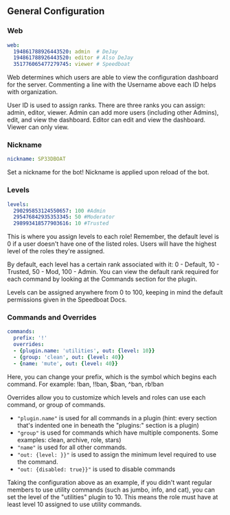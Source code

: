 ## General Configuration

### Web

```yml
web:
  194861788926443520: admin  # DeJay
  194861788926443520: editor # Also DeJay
  351776065477279745: viewer # Speedboat
```

Web determines which users are able to view the configuration dashboard for the server. Commenting a line with the Username above each ID helps with organization.

User ID is used to assign ranks. There are three ranks you can assign: admin, editor,  viewer. Admin can add more users (including other Admins), edit, and view the dashboard. Editor can edit and view the dashboard. Viewer can only view.

### Nickname

```yml
nickname: SP33DBOAT
```

Set a nickname for the bot! Nickname is applied upon reload of the bot.

### Levels

```yml
levels:
  290295853124550657: 100 #Admin
  295476842935353345: 50 #Moderator
  298993418577903616: 10 #Trusted
```

This is where you assign levels to each role! Remember, the default level is 0 if a user doesn't have one of the listed roles. Users will have the highest level of the roles they're assigned.

By default, each level has a certain rank associated with it: 0 - Default, 10 - Trusted, 50 - Mod, 100 - Admin. You can view the default rank required for each command by looking at the Commands section for the plugin.

Levels can be assigned anywhere from 0 to 100, keeping in mind the default permissions given in the Speedboat Docs.

### Commands and Overrides

```yml
commands:
  prefix: '!'
  overrides:
  - {plugin.name: 'utilities', out: {level: 10}}
  - {group: 'clean', out: {level: 40}}
  - {name: 'mute', out: {level: 40}}
```

Here, you can change your prefix, which is the symbol which begins each command. For example: !ban, !!ban, $ban, ^ban, rb!ban

Overrides allow you to customize which levels and roles can use each command, or group of commands.

* `"plugin.name"` is used for all commands in a plugin (hint: every section that's indented one in beneath the "plugins:" section is a plugin)  
* `"group"` is used for commands which have multiple components. Some examples: clean, archive, role, stars)  
* `"name"` is used for all other commands.  
* `"out: {level: }}"` is used to assign the minimum level required to use the command.
* `"out: {disabled: true}}"` is used to disable commands

Taking the configuration above as an example, if you didn't want regular members to use utility commands (such as jumbo, info, and cat), you can set the level of the "utilities" plugin to 10. This means the role must have at least level 10 assigned to use utility commands.
